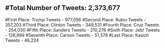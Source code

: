 #Total Number of Tweets: 2,373,677 
---
#First Place: Trump Tweets - 977,056
#Second Place: Rubio Tweets - 357,203
#Third Place: Clinton Tweets - 349,531
#Fourth Place: Cruz Tweets - 254,030
#Fifth Place: Sanders Tweets - 210,276
#Sixth Place: Jeb! Tweets - 128,899
#Seventh Place: Carson Tweets - 51,378
#Last Place: Kasich Tweets - 46,224
